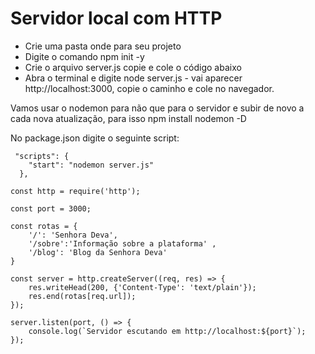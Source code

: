 # Servidor local com HTTP
<ul>
 <li>Crie uma pasta onde para seu projeto</li>
  <li>Digite o comando npm init -y</li>
  <li>Crie o arquivo server.js copie e cole o código abaixo</li>
  <li>Abra o terminal e digite node server.js - vai aparecer http://localhost:3000, copie o caminho e cole no navegador.</li>
</ul>



Vamos usar o nodemon para não que para o servidor e subir de novo a cada nova atualização, para isso npm install nodemon -D

No package.json digite o seguinte script: 
```Jsx
 "scripts": {
    "start": "nodemon server.js"
  },
```

```Jsx
const http = require('http');

const port = 3000;

const rotas = {
    '/': 'Senhora Deva',
    '/sobre':'Informação sobre a plataforma' ,
    '/blog': 'Blog da Senhora Deva'
}

const server = http.createServer((req, res) => {
    res.writeHead(200, {'Content-Type': 'text/plain'});
    res.end(rotas[req.url]);
});

server.listen(port, () => {
    console.log(`Servidor escutando em http://localhost:${port}`);
});
```
